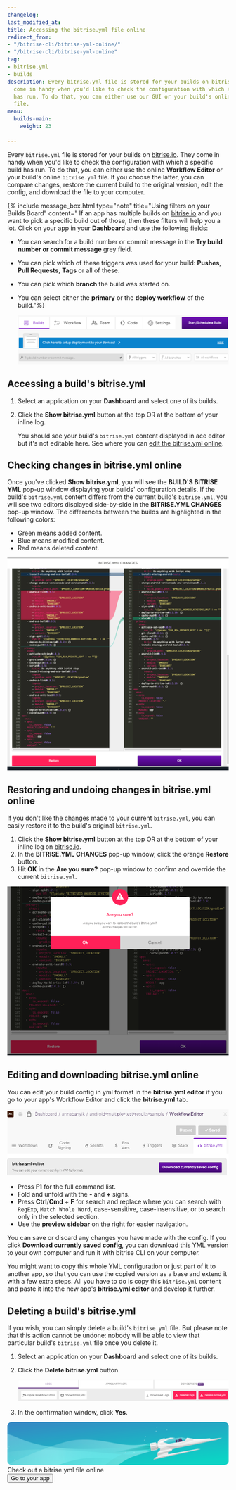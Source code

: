 ```yaml
---
changelog:
last_modified_at:
title: Accessing the bitrise.yml file online
redirect_from:
- "/bitrise-cli/bitrise-yml-online/"
- "/bitrise-cli/bitrise-yml-online"
tag:
- bitrise.yml
- builds
description: Every bitrise.yml file is stored for your builds on bitrise.io. They
  come in handy when you'd like to check the configuration with which a specific build
  has run. To do that, you can either use our GUI or your build's online bitrise.yml
  file.
menu:
  builds-main:
    weight: 23

---
```

Every `bitrise.yml` file is stored for your builds on [bitrise.io](https://www.bitrise.io). They come in handy when you'd like to check the configuration with which a specific build has run. To do that, you can either use the online **Workflow Editor** or your build's online `bitrise.yml` file. If you choose the latter, you can compare changes, restore the current build to the original version, edit the config, and download the file to your computer.

{% include message_box.html type="note" title="Using filters on your Builds Board" content="
If an app has multiple builds on [bitrise.io](https://www.bitrise.io) and you want to pick a specific build out of those, then these filters will help you a lot. Click on your app in your **Dashboard** and use the following fields:

* You can search for a build number or commit message in the **Try build number or commit message** grey field.
* You can pick which of these triggers was used for your build: **Pushes**, **Pull Requests**, **Tags** or all of these.
* You can pick which **branch** the build was started on.
* You can select either the **primary** or the **deploy workflow** of the build."%}

  ![](/img/builds.png)

## Accessing a build's bitrise.yml

1. Select an application on your **Dashboard** and select one of its builds.
2. Click the **Show bitrise.yml** button at the top OR at the bottom of your inline log.

   You should see your build's `bitrise.yml` content displayed in ace editor but it's not editable here. See where you can [edit the bitrise.yml online](#editing-and-downloading-bitriseyml-online).

## Checking changes in bitrise.yml online

Once you've clicked **Show bitrise.yml**, you will see the **BUILD'S BITRISE YML** pop-up window displaying your builds' configuration details. If the build's `bitrise.yml` content differs from the current build's `bitrise.yml`, you will see two editors displayed side-by-side in the **BITRISE.YML CHANGES** pop-up window. The differences between the builds are highlighted in the following colors:

* Green means added content.
* Blue means modified content.
* Red means deleted content.

![](/img/bitrise-yml-changes.png)

## Restoring and undoing changes in bitrise.yml online

If you don't like the changes made to your current `bitrise.yml`, you can easily restore it to the build's original `bitrise.yml`.

1. Click the **Show bitrise.yml** button at the top OR at the bottom of your inline log on [bitrise.io](https://www.bitrise.io/).
2. In the **BITRISE.YML CHANGES** pop-up window, click the orange **Restore** button.
3. Hit **OK** in the **Are you sure?** pop-up window to confirm and override the current `bitrise.yml`.

![](/img/bitrise-yml-changes-are-you-sure.png)

## Editing and downloading bitrise.yml online

You can edit your build config in yml format in the **bitrise.yml editor** if you go to your app's Workflow Editor and click the **bitrise.yml** tab.

![](/img/bitrise-yml-tab.png)

* Press **F1** for the full command list.
* Fold and unfold with the **-** and **+** signs.
* Press **Ctrl**/**Cmd** + **F** for search and replace where you can search with `RegExp`, `Match Whole Word`, case-sensitive, case-insensitive, or to search only in the selected section.
* Use the **preview sidebar** on the right for easier navigation.

You can save or discard any changes you have made with the config. If you click **Download currently saved config**, you can download this YML version to your own computer and run it with bitrise CLI on your computer.

You might want to copy this whole YML configuration or just part of it to another app, so that you can use the copied version as a base and extend it with a few extra steps. All you have to do is copy this `bitrise.yml` content and paste it into the new app's **bitrise.yml editor** and develop it further.

## Deleting a build's bitrise.yml

If you wish, you can simply delete a build's `bitrise.yml` file. But please note that this action cannot be undone: nobody will be able to view that particular build's `bitrise.yml` file once you delete it.

1. Select an application on your **Dashboard** and select one of its builds.
2. Click the **Delete bitrise.yml** button.

   ![](/img/delete-bitrise-yml.png)
3. In the confirmation window, click **Yes**.

<div class="banner"> <img src="/assets/images/banner-bg-888x170.png" style="border: none;"> <div class="deploy-text">Check out a bitrise.yml file online</div> <a target="_blank" href="https://app.bitrise.io/dashboard/builds"><button class="button">Go to your app</button></a> </div>